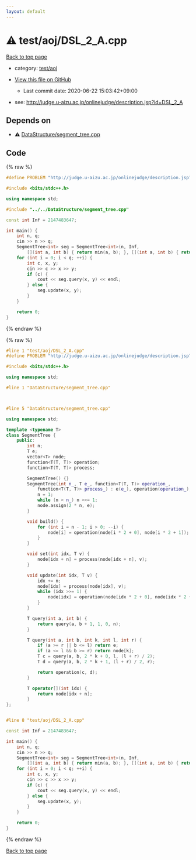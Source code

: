 ```yaml
---
layout: default
---
```


<!-- mathjax config similar to math.stackexchange -->
<script type="text/javascript" async
  src="https://cdnjs.cloudflare.com/ajax/libs/mathjax/2.7.5/MathJax.js?config=TeX-MML-AM_CHTML">
</script>
<script type="text/x-mathjax-config">
  MathJax.Hub.Config({
    TeX: { equationNumbers: { autoNumber: "AMS" }},
    tex2jax: {
      inlineMath: [ ['$','$'] ],
      processEscapes: true
    },
    "HTML-CSS": { matchFontHeight: false },
    displayAlign: "left",
    displayIndent: "2em"
  });
</script>

<script type="text/javascript" src="https://cdnjs.cloudflare.com/ajax/libs/jquery/3.4.1/jquery.min.js"></script>
<script src="https://cdn.jsdelivr.net/npm/jquery-balloon-js@1.1.2/jquery.balloon.min.js" integrity="sha256-ZEYs9VrgAeNuPvs15E39OsyOJaIkXEEt10fzxJ20+2I=" crossorigin="anonymous"></script>
<script type="text/javascript" src="../../../assets/js/copy-button.js"></script>
<link rel="stylesheet" href="../../../assets/css/copy-button.css" />


# :warning: test/aoj/DSL_2_A.cpp

<a href="../../../index.html">Back to top page</a>

* category: <a href="../../../index.html#0d0c91c0cca30af9c1c9faef0cf04aa9">test/aoj</a>
* <a href="{{ site.github.repository_url }}/blob/master/test/aoj/DSL_2_A.cpp">View this file on GitHub</a>
    - Last commit date: 2020-06-22 15:03:42+09:00


* see: <a href="http://judge.u-aizu.ac.jp/onlinejudge/description.jsp?id=DSL_2_A">http://judge.u-aizu.ac.jp/onlinejudge/description.jsp?id=DSL_2_A</a>


## Depends on

* :warning: <a href="../../DataStructure/segment_tree.cpp.html">DataStructure/segment_tree.cpp</a>


## Code

<a id="unbundled"></a>
{% raw %}
```cpp
#define PROBLEM "http://judge.u-aizu.ac.jp/onlinejudge/description.jsp?id=DSL_2_A"

#include <bits/stdc++.h>

using namespace std;

#include "../../DataStructure/segment_tree.cpp"

const int Inf = 2147483647;

int main() {
    int n, q;
    cin >> n >> q;
    SegmentTree<int> seg = SegmentTree<int>(n, Inf,
        [](int a, int b) { return min(a, b); }, [](int a, int b) { return b; });
    for (int i = 0; i < q; ++i) {
        int c, x, y;
        cin >> c >> x >> y;
        if (c) {
            cout << seg.query(x, y) << endl;
        } else {
            seg.update(x, y);
        }
    }

    return 0;
}
```
{% endraw %}

<a id="bundled"></a>
{% raw %}
```cpp
#line 1 "test/aoj/DSL_2_A.cpp"
#define PROBLEM "http://judge.u-aizu.ac.jp/onlinejudge/description.jsp?id=DSL_2_A"

#include <bits/stdc++.h>

using namespace std;

#line 1 "DataStructure/segment_tree.cpp"



#line 5 "DataStructure/segment_tree.cpp"

using namespace std;

template <typename T>
class SegmentTree {
    public:
        int n;
        T e;
        vector<T> node;
        function<T(T, T)> operation;
        function<T(T, T)> process;

        SegmentTree() {}
        SegmentTree(int n_, T e_, function<T(T, T)> operation_, 
            function<T(T, T)> process_) : e(e_), operation(operation_), process(process_) {
            n = 1;
            while (n < n_) n <<= 1;
            node.assign(2 * n, e);
        }

        void build() {
            for (int i = n - 1; i > 0; --i) {
                node[i] = operation(node[i * 2 + 0], node[i * 2 + 1]);
            }
        }

        void set(int idx, T v) {
            node[idx + n] = process(node[idx + n], v);
        }

        void update(int idx, T v) {
            idx += n;
            node[idx] = process(node[idx], v);
            while (idx >>= 1) {
                node[idx] = operation(node[idx * 2 + 0], node[idx * 2 + 1]);
            }
        }

        T query(int a, int b) {
            return query(a, b + 1, 1, 0, n);
        }

        T query(int a, int b, int k, int l, int r) {
            if (a >= r || b <= l) return e;
            if (a <= l && b >= r) return node[k];
            T c = query(a, b, 2 * k + 0, l, (l + r) / 2);
            T d = query(a, b, 2 * k + 1, (l + r) / 2, r);

            return operation(c, d);
        }

        T operator[](int idx) {
            return node[idx + n];
        }
};


#line 8 "test/aoj/DSL_2_A.cpp"

const int Inf = 2147483647;

int main() {
    int n, q;
    cin >> n >> q;
    SegmentTree<int> seg = SegmentTree<int>(n, Inf,
        [](int a, int b) { return min(a, b); }, [](int a, int b) { return b; });
    for (int i = 0; i < q; ++i) {
        int c, x, y;
        cin >> c >> x >> y;
        if (c) {
            cout << seg.query(x, y) << endl;
        } else {
            seg.update(x, y);
        }
    }

    return 0;
}

```
{% endraw %}

<a href="../../../index.html">Back to top page</a>


